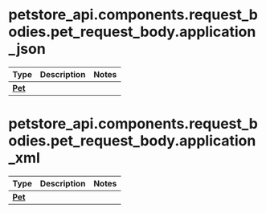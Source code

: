 # <a id="petstore_api.components.request_bodies.pet_request_body.application_json" >petstore_api.components.request_bodies.pet_request_body.application_json</a>
Type | Description  | Notes
------------- | ------------- | -------------
[**Pet**](../../components/schema/pet.Pet.md) |  | 

# <a id="petstore_api.components.request_bodies.pet_request_body.application_xml" >petstore_api.components.request_bodies.pet_request_body.application_xml</a>
Type | Description  | Notes
------------- | ------------- | -------------
[**Pet**](../../components/schema/pet.Pet.md) |  | 

